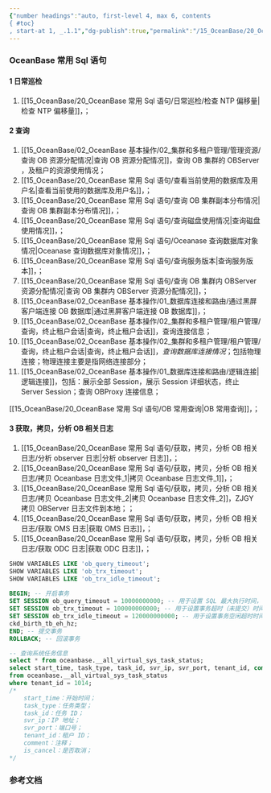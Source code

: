 ```yaml
---
{"number headings":"auto, first-level 4, max 6, contents
{ #toc}
, start-at 1, _.1.1","dg-publish":true,"permalink":"/15_OceanBase/20_OceanBase 常用 Sql 语句/","dgPassFrontmatter":true}
---
```



### OceanBase 常用 Sql 语句
#### 1 日常巡检
1. [[15_OceanBase/20_OceanBase 常用 Sql 语句/日常巡检/检查 NTP 偏移量\|检查 NTP 偏移量]]，；

#### 2 查询
1. [[15_OceanBase/02_OceanBase 基本操作/02_集群和多租户管理/管理资源/查询 OB 资源分配情况\|查询 OB 资源分配情况]]，查询 OB 集群的 OBServer ，及租户的资源使用情况；
2. [[15_OceanBase/20_OceanBase 常用 Sql 语句/查看当前使用的数据库及用户名\|查看当前使用的数据库及用户名]]，；
3. [[15_OceanBase/20_OceanBase 常用 Sql 语句/查询 OB 集群副本分布情况\|查询 OB 集群副本分布情况]]，；
4. [[15_OceanBase/20_OceanBase 常用 Sql 语句/查询磁盘使用情况\|查询磁盘使用情况]]，；
5. [[15_OceanBase/20_OceanBase 常用 Sql 语句/Oceanase 查询数据库对象情况\|Oceanase 查询数据库对象情况]]，；
6. [[15_OceanBase/20_OceanBase 常用 Sql 语句/查询服务版本\|查询服务版本]]，；
7. [[15_OceanBase/20_OceanBase 常用 Sql 语句/查询 OB 集群内 OBServer 资源分配情况\|查询 OB 集群内 OBServer 资源分配情况]]，；
8. [[15_OceanBase/02_OceanBase 基本操作/01_数据库连接和路由/通过黑屏客户端连接 OB 数据库\|通过黑屏客户端连接 OB 数据库]]，；
9. [[15_OceanBase/02_OceanBase 基本操作/02_集群和多租户管理/租户管理/查询，终止租户会话\|查询，终止租户会话]]，查询连接信息；
10. [[15_OceanBase/02_OceanBase 基本操作/02_集群和多租户管理/租户管理/查询，终止租户会话\|查询，终止租户会话]]，*查询数据库连接情况*；包括物理连接；物理连接主要是指网络连接部分；
11.  [[15_OceanBase/02_OceanBase 基本操作/01_数据库连接和路由/逻辑连接\|逻辑连接]]，包括：展示全部 Session，展示 Session 详细状态，终止 Server Session；查询 OBProxy 连接信息；

[[15_OceanBase/20_OceanBase 常用 Sql 语句/OB 常用查询\|OB 常用查询]]，；


#### 3 获取，拷贝，分析 OB 相关日志
1. [[15_OceanBase/20_OceanBase 常用 Sql 语句/获取，拷贝，分析 OB 相关日志/分析 observer 日志\|分析 observer 日志]]，；
2. [[15_OceanBase/20_OceanBase 常用 Sql 语句/获取，拷贝，分析 OB 相关日志/拷贝 Oceanbase 日志文件_1\|拷贝 Oceanbase 日志文件_1]]，；
3. [[15_OceanBase/20_OceanBase 常用 Sql 语句/获取，拷贝，分析 OB 相关日志/拷贝 Oceanbase 日志文件_2\|拷贝 Oceanbase 日志文件_2]]，ZJGY 拷贝 OBServer 日志文件到本地；；
4. [[15_OceanBase/20_OceanBase 常用 Sql 语句/获取，拷贝，分析 OB 相关日志/获取 OMS 日志\|获取 OMS 日志]]，；
5. [[15_OceanBase/20_OceanBase 常用 Sql 语句/获取，拷贝，分析 OB 相关日志/获取 ODC 日志\|获取 ODC 日志]]，；
```sql
SHOW VARIABLES LIKE 'ob_query_timeout';  
SHOW VARIABLES LIKE 'ob_trx_timeout';  
SHOW VARIABLES LIKE 'ob_trx_idle_timeout';  
  
BEGIN; -- 开启事务  
SET SESSION ob_query_timeout = 10000000000; -- 用于设置 SQL 最大执行时间，单位为微秒；  
SET SESSION ob_trx_timeout = 100000000000; -- 用于设置事务超时（未提交）时间，单位为微秒；  
SET SESSION ob_trx_idle_timeout = 120000000000; -- 用于设置事务空闲超时时间，即事务中两条语句之间的执行间隔超过该值时超时，单位为微秒；  
ckd_birth_tb_eh_hz;  
END; -- 提交事务  
ROLLBACK; -- 回滚事务
```
  
```sql
-- 查询系统任务信息  
select * from oceanbase.__all_virtual_sys_task_status;  
select start_time, task_type, task_id, svr_ip, svr_port, tenant_id, comment, is_cancel  
from oceanbase.__all_virtual_sys_task_status  
where tenant_id = 1014;  
/*  
	start_time：开始时间；  
	task_type：任务类型；  
	task_id：任务 ID；  
	svr_ip：IP 地址；  
	svr_port：端口号；  
	tenant_id：租户 ID；  
	comment：注释；  
	is_cancel：是否取消；  
*/  
```

  



### 参考文档



